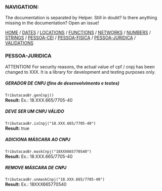 ### NAVIGATION:
The documentation is separated by Helper. Still in doubt? Is there anything missing in the documentation? Open an issue! 

[HOME](../README.md) / [DATES](DATES.md)  / [LOCATIONS](LOCATIONS.md)  / [FUNCTIONS](FUNCTIONS.md)  / [NETWORKS](NETWORKS.md)  / [NUMBERS](NUMBERS.md)  / [STRINGS](STRINGS.md)  / [PESSOA-CEI](PESSOA-CEI.md)  / [PESSOA-FISICA](PESSOA-FISICA.md)  / [PESSOA-JURIDICA](PESSOA-JURIDICA.md)  / [VALIDATIONS](VALIDATIONS.md)  

### PESSOA-JURIDICA
ATTENTION! For security reasons, the actual value of cpf / cnpj has been changed to XXX. It is a library for development and testing purposes only.

##### *GERADOR DE CNPJ (fins de desenvolvimento e testes)*

`TributacaoBr.genCnpj()`  
**Result:** Ex.: 18.XXX.665/7705-40  

##### *DEVE SER UM CNPJ VÁLIDO*

`TributacaoBr.isCnpj("18.XXX.665/7705-40")`  
**Result:** true  

##### *ADICIONA MÁSCARA AO CNPJ*

`TributacaoBr.maskCnpj("18XXX665770540")`  
**Result:** Ex.: 18.XXX.665/7705-40  

##### *REMOVE MÁSCARA DE CNPJ*

`TributacaoBr.unmaskCnpj("18.XXX.665/7705-40")`  
**Result:** Ex.: 18XXX665770540  
